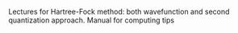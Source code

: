 Lectures for Hartree-Fock method: both wavefunction and second quantization approach.
Manual for computing tips 
